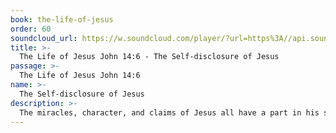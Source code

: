 ```yaml
---
book: the-life-of-jesus
order: 60
soundcloud_url: https://w.soundcloud.com/player/?url=https%3A//api.soundcloud.com/tracks/
title: >-
  The Life of Jesus John 14:6 - The Self-disclosure of Jesus
passage: >-
  The Life of Jesus John 14:6
name: >-
  The Self-disclosure of Jesus
description: >-
  The miracles, character, and claims of Jesus all have a part in his self-disclosure as the God-Man. Who is he? What is your verdict?
---
```


